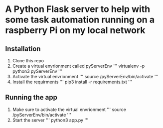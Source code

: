 # A Python Flask server to help with some task automation running on a raspberry Pi on my local network

## Installation
1. Clone this repo
2. Create a virtual envrionment called pyServerEnv
'''
virtualenv -p python3 pyServerEnv
'''
3. Activate the virtual envrionment
'''
source /pyServerEnv/bin/activate
'''
4. Install the requirments
'''
pip3 install -r requirements.txt
'''


## Running the app
1. Make sure to activate the virtual envrionment
'''
source /pyServerEnv/bin/activate
'''
2. Start the server 
'''
python3 app.py
'''
